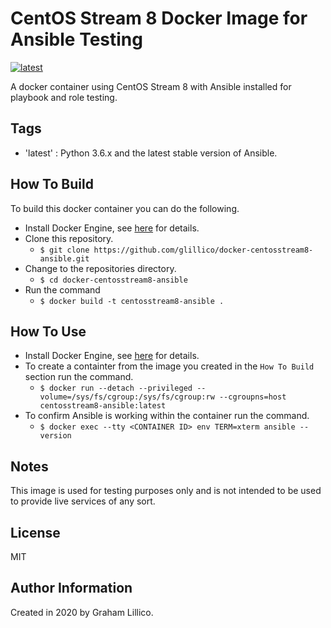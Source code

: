 # CentOS Stream 8 Docker Image for Ansible Testing

[![latest](https://github.com/glillico/docker-centosstream8-ansible/workflows/latest/badge.svg)](https://github.com/glillico/docker-centosstream8-ansible/actions?query=workflow%3Alatest)

A docker container using CentOS Stream 8 with Ansible installed for playbook and role testing.

## Tags

  - 'latest'  : Python 3.6.x and the latest stable version of Ansible.

## How To Build

To build this docker container you can do the following.

  - Install Docker Engine, see [here](https://docs.docker.com/engine/install/) for details.
  - Clone this repository.
    - `$ git clone https://github.com/glillico/docker-centosstream8-ansible.git`
  - Change to the repositories directory.
    - `$ cd docker-centosstream8-ansible`
  - Run the command
    - `$ docker build -t centosstream8-ansible .`

## How To Use

  - Install Docker Engine, see [here](https://docs.docker.com/engine/install/) for details.
  - To create a containter from the image you created in the `How To Build` section run the command.
    - `$ docker run --detach --privileged --volume=/sys/fs/cgroup:/sys/fs/cgroup:rw --cgroupns=host centosstream8-ansible:latest`
  - To confirm Ansible is working within the container run the command.
    - `$ docker exec --tty <CONTAINER ID> env TERM=xterm ansible --version`

## Notes

This image is used for testing purposes only and is not intended to be used to provide live services of any sort.

## License

MIT

## Author Information

Created in 2020 by Graham Lillico.
